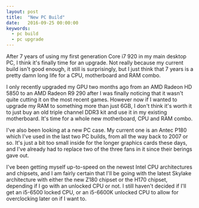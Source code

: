 ```yaml
---
layout: post
title:  "New PC Build"
date:   2016-09-25 00:00:00
keywords:
  - pc build
  - pc upgrade
---
```


After 7 years of using my first generation Core i7 920 in my main desktop PC, I think it's finally time for an upgrade. Not really because my current build isn't good enough, it still is surprisingly, but I just think that 7 years is a pretty damn long life for a CPU, motherboard and RAM combo.

I only recently upgraded my GPU two months ago from an AMD Radeon HD 5850 to an AMD Radeon R9 290 after I was finally noticing that it wasn't quite cutting it on the most recent games. However now if I wanted to upgrade my RAM to something more than just 6GB, I don't think it's worth it to just buy an old triple channel DDR3 kit and use it in my existing motherboard. It's time for a whole new motherboard, CPU and RAM combo.

I've also been looking at a new PC case. My current one is an Antec P180 which I've used in the last two PC builds, from all the way back to 2007 or so. It's just a bit too small inside for the longer graphics cards these days, and I've already had to replace two of the three fans in it since their berings gave out.

I've been getting myself up-to-speed on the newest Intel CPU architectures and chipsets, and I am fairly certain that I'll be going with the latest Skylake architecture with either the new Z180 chipset or the H170 chipset, depending if I go with an unlocked CPU or not. I still haven't decided if I'll get an i5-6500 locked CPU, or an i5-6600K unlocked CPU to allow for overclocking later on if I want to.
